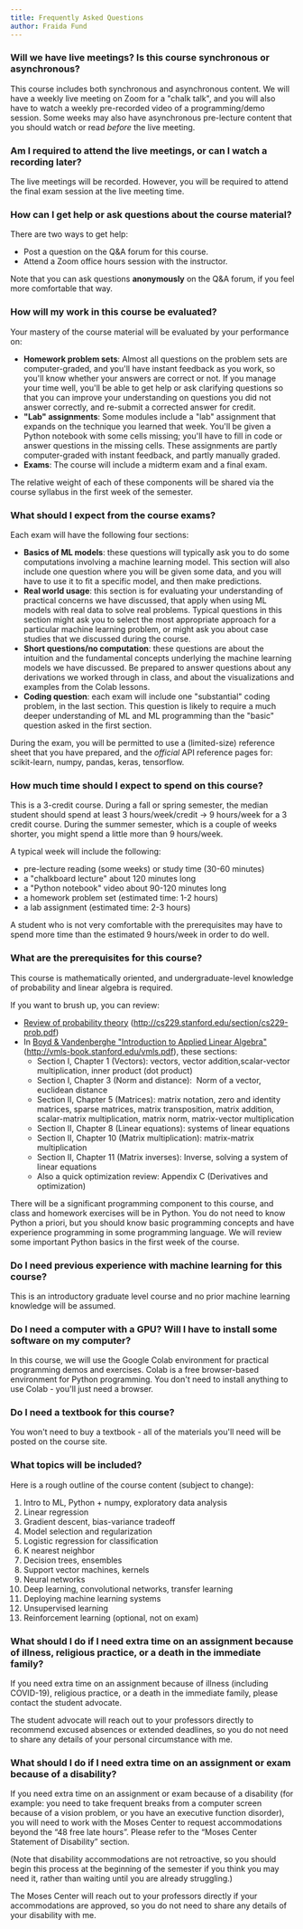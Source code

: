 ```yaml
---
title: Frequently Asked Questions
author: Fraida Fund
---
```


### Will we have live meetings? Is this course synchronous or asynchronous? 

This course includes both synchronous and asynchronous content. 
We will have a weekly live meeting on Zoom for a "chalk talk", and you 
will also have to watch a weekly pre-recorded video of a 
programming/demo session.  Some weeks may also have asynchronous 
pre-lecture content that you should watch or read *before* the live meeting.


### Am I required to attend the live meetings, or can I watch a recording later?

The live meetings will be recorded. However, you will be required to attend the final 
exam session at the live meeting time.


### How can I get help or ask questions about the course material?

There are two ways to get help:

* Post a question on the Q&A forum for this course.
* Attend a Zoom office hours session with the instructor.

Note that you can ask questions **anonymously** on the Q&A forum, if you feel more comfortable that way.

### How will my work in this course be evaluated?

Your mastery of the course material will be evaluated by your performance on:

* **Homework problem sets**: Almost all questions on the problem sets are computer-graded, and you'll have instant feedback as you work, so you'll know whether your answers are correct or not. If you manage your time well, you'll be able to get help or ask clarifying questions so that you can improve your understanding on questions you did not answer correctly, and re-submit a corrected answer for credit.
* **"Lab" assignments**: Some modules include a "lab" assignment that expands on the technique you learned that week. You'll be given a Python notebook with some cells missing; you'll have to fill in code or answer questions in the missing cells. These assignments are partly computer-graded with instant feedback, and partly manually graded.
* **Exams**: The course will include a midterm exam and a final exam.

The relative weight of each of these components will be shared via the course syllabus in the first week of the semester.

### What should I expect from the course exams?

Each exam will have the following four sections:

* **Basics of ML models**: these questions will typically ask you to do some computations involving a machine learning model. This section will also include one question where you will be given some data, and you will have to use it to fit a specific model, and then make predictions.
* **Real world usage**: this section is for evaluating your understanding of practical concerns we have discussed, that apply when using ML models with real data to solve real problems. Typical questions in this section might ask you to select the most appropriate approach for a particular machine learning problem, or might ask you about case studies that we discussed during the course.
* **Short questions/no computation**: these questions are about the intuition and the fundamental concepts underlying the machine learning models we have discussed. Be prepared to answer questions about any derivations we worked through in class, and about the visualizations and examples from the Colab lessons.
* **Coding question**: each exam will include one "substantial" coding problem, in the last section. This question is likely to require a much deeper understanding of ML and ML programming than the "basic" question asked in the first section.

During the exam, you will be permitted to use a (limited-size) reference sheet that you have prepared, and the *official* API reference pages for: scikit-learn, numpy, pandas, keras, tensorflow.

### How much time should I expect to spend on this course?

This is a 3-credit course.  During a fall or spring semester, the median student should spend at least 3 hours/week/credit → 9 hours/week for a 3 credit course. During the summer semester, which is a couple of weeks shorter, you might spend a little more than 9 hours/week.

A typical week will include the following:

 - pre-lecture reading (some weeks) or study time (30-60 minutes)
 - a "chalkboard lecture" about 120 minutes long
 - a "Python notebook" video about 90-120 minutes long
 - a homework problem set (estimated time: 1-2 hours)
 - a lab assignment (estimated time: 2-3 hours)

A student who is not very comfortable with the prerequisites may have to spend more time than the estimated 9 hours/week in order to do well. 
### What are the prerequisites for this course? 

This course is mathematically oriented, and undergraduate-level
knowledge of probability and linear algebra is required.

If you want to brush up, you can review:

-   [Review of probability theory](http://cs229.stanford.edu/section/cs229-prob.pdf) (http://cs229.stanford.edu/section/cs229-prob.pdf)
-   In [Boyd & Vandenberghe "Introduction to Applied Linear Algebra"](http://vmls-book.stanford.edu/vmls.pdf) (http://vmls-book.stanford.edu/vmls.pdf), these sections:
    -   Section I, Chapter 1 (Vectors): vectors, vector addition,scalar-vector multiplication, inner product (dot product)
    -   Section I, Chapter 3 (Norm and distance):  Norm of a vector, euclidean distance 
    -   Section II, Chapter 5 (Matrices): matrix notation, zero and identity matrices, sparse matrices, matrix transposition, matrix
        addition, scalar-matrix multiplication, matrix norm,
        matrix-vector multiplication
    -   Section II, Chapter 8 (Linear equations): systems of linear equations
    -   Section II, Chapter 10 (Matrix multiplication): matrix-matrix multiplication
    -   Section II, Chapter 11 (Matrix inverses): Inverse, solving a system of linear equations
    -   Also a quick optimization review: Appendix C (Derivatives and optimization)

There will be a significant programming component to this course, and class and homework exercises will be in Python. You do not need to know
Python a priori, but you should know basic programming concepts and have
experience programming in some programming language. We will review 
some important Python basics in the first week of the course.

### Do I need previous experience with machine learning for this course? 

This is an introductory graduate level course and no prior machine
learning knowledge will be assumed. 

### Do I need a computer with a GPU? Will I have to install some software on my computer? 

In this course, we will use the Google Colab environment for practical
programming demos and exercises. Colab is a free browser-based
environment for Python programming. You don't need to install anything
to use Colab - you'll just need a browser.

### Do I need a textbook for this course?

You won't need to buy a textbook - all of the materials you'll need
will be posted on the course site.

### What topics will be included?

Here is a rough outline of the course content (subject to change):

1. Intro to ML, Python + numpy, exploratory data analysis
2. Linear regression
3. Gradient descent, bias-variance tradeoff
4. Model selection and regularization
5. Logistic regression for classification
6. K nearest neighbor
7. Decision trees, ensembles
8. Support vector machines, kernels
9. Neural networks
10. Deep learning, convolutional networks, transfer learning
11. Deploying machine learning systems
12. Unsupervised learning
13. Reinforcement learning (optional, not on exam)

<!-- 
### The course includes a project. Can I do the project on whatever topic I want? 

Not exactly. For your project, I'm going to ask you to replicate and
then build on a recently published result from a top machine learning
conference. I'll give you a list of published papers (with code!) to
choose from, in various areas of ML:

-   Understanding images
-   Generating images
-   Understanding text
-   Generating text
-   Audio (speech)
-   Audio (music and other sounds)
-   Security and robustness
-   Reinforcement learning
-   ML and society: Fairness, privacy, explainability

You'll choose your project from that list of papers.
-->

### What should I do if I need extra time on an assignment because of illness, religious practice, or a death in the immediate family?

If you need extra time on an assignment because of illness (including COVID-19), religious practice, or a death in the immediate family, please contact the student advocate. 

The student advocate will reach out to your professors directly to recommend excused absences or extended deadlines, so you do not need to share any details of your personal circumstance with me.



### What should I do if I need extra time on an assignment or exam because of a disability?

If you need extra time on an assignment or exam because of a disability (for example: you need to take frequent breaks from a computer screen because of a vision problem, or you have an executive function disorder), you will need to work with the Moses Center to request accommodations beyond the “48 free late hours”. Please refer to the “Moses Center Statement of Disability” section.

(Note that disability accommodations are not retroactive, so you should begin this process at the beginning of the semester if you think you may need it, rather than waiting until you are already struggling.)

The Moses Center will reach out to your professors directly if your accommodations are approved, so you do not need to share any details of your disability with me.


